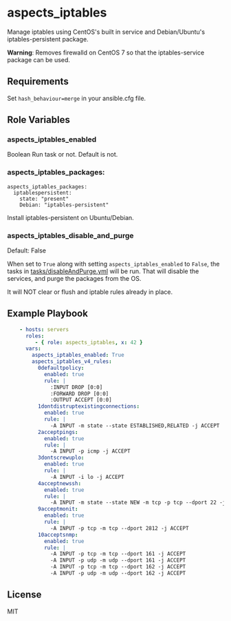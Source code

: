 aspects_iptables
=========

Manage iptables using CentOS's built in service and Debian/Ubuntu's iptables-persistent package.

**Warning**: Removes firewalld on CentOS 7 so that the iptables-service package can be used.

Requirements
------------

Set ```hash_behaviour=merge``` in your ansible.cfg file.

Role Variables
--------------

### aspects_iptables_enabled
Boolean
Run task or not. Default is not.

### aspects_iptables_packages:

    aspects_iptables_packages:
      iptablespersistent:
        state: "present"
        Debian: "iptables-persistent"

Install iptables-persistent on Ubuntu/Debian.

### aspects_iptables_disable_and_purge
Default: False

When set to `True` along with setting `aspects_iptables_enabled` to `False`, the tasks in [tasks/disableAndPurge.yml](tasks/disableAndPurge.yml) will be run. That will disable the services, and purge the packages from the OS.

It will NOT clear or flush and iptable rules already in place.

Example Playbook
----------------
```yaml
    - hosts: servers
      roles:
         - { role: aspects_iptables, x: 42 }
      vars:
        aspects_iptables_enabled: True
        aspects_iptables_v4_rules:
          0defaultpolicy:
            enabled: true
            rule: |
              :INPUT DROP [0:0]
              :FORWARD DROP [0:0]
              :OUTPUT ACCEPT [0:0]
          1dontdistruptexistingconnections:
            enabled: true
            rule: |
              -A INPUT -m state --state ESTABLISHED,RELATED -j ACCEPT
          2acceptpings:
            enabled: true
            rule: |
              -A INPUT -p icmp -j ACCEPT
          3dontscrewuplo:
            enabled: true
            rule: |
              -A INPUT -i lo -j ACCEPT
          4acceptnewssh:
            enabled: true
            rule: |
              -A INPUT -m state --state NEW -m tcp -p tcp --dport 22 -j ACCEPT
          9acceptmonit:
            enabled: true
            rule: |
              -A INPUT -p tcp -m tcp --dport 2812 -j ACCEPT
          10acceptsnmp:
            enabled: true
            rule: |
              -A INPUT -p tcp -m tcp --dport 161 -j ACCEPT
              -A INPUT -p udp -m udp --dport 161 -j ACCEPT
              -A INPUT -p tcp -m tcp --dport 162 -j ACCEPT
              -A INPUT -p udp -m udp --dport 162 -j ACCEPT
```

License
-------

MIT
